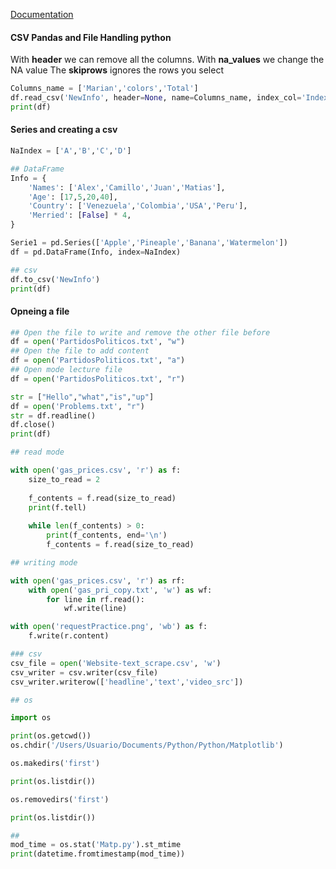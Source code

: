 [Documentation](https://pandas.pydata.org/docs/reference/api/pandas.read_excel.html)

#### CSV Pandas and File Handling python

With **header** we can remove all the columns.
With **na_values** we change the NA value
The **skiprows** ignores the rows you select

```python
Columns_name = ['Marian','colors','Total']
df.read_csv('NewInfo', header=None, name=Columns_name, index_col='Index Name',na_values=['nothing'])
print(df)
```

#### Series and creating a csv

```python
NaIndex = ['A','B','C','D']

## DataFrame
Info = {
    'Names': ['Alex','Camillo','Juan','Matias'], 
    'Age': [17,5,20,40],
    'Country': ['Venezuela','Colombia','USA','Peru'],
    'Merried': [False] * 4,
}

Serie1 = pd.Series(['Apple','Pineaple','Banana','Watermelon'])
df = pd.DataFrame(Info, index=NaIndex)

## csv
df.to_csv('NewInfo')
print(df)

```

#### Opneing a file

```python
## Open the file to write and remove the other file before 
df = open('PartidosPoliticos.txt', "w")
## Open the file to add content
df = open('PartidosPoliticos.txt', "a")
## Open mode lecture file 
df = open('PartidosPoliticos.txt', "r")

str = ["Hello","what","is","up"]
df = open('Problems.txt', "r")
str = df.readline()
df.close()
print(df)

## read mode

with open('gas_prices.csv', 'r') as f:
    size_to_read = 2
    
    f_contents = f.read(size_to_read)
    print(f.tell)
    
    while len(f_contents) > 0:
        print(f_contents, end='\n')
        f_contents = f.read(size_to_read)

## writing mode

with open('gas_prices.csv', 'r') as rf:
    with open('gas_pri_copy.txt', 'w') as wf:
        for line in rf.read():
            wf.write(line)

with open('requestPractice.png', 'wb') as f:
    f.write(r.content)

### csv
csv_file = open('Website-text_scrape.csv', 'w')
csv_writer = csv.writer(csv_file)
csv_writer.writerow(['headline','text','video_src'])
```

```python
## os

import os

print(os.getcwd())
os.chdir('/Users/Usuario/Documents/Python/Python/Matplotlib')

os.makedirs('first')

print(os.listdir())

os.removedirs('first')

print(os.listdir())

##
mod_time = os.stat('Matp.py').st_mtime
print(datetime.fromtimestamp(mod_time))
```